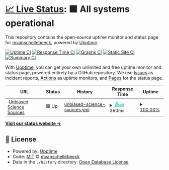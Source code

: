 # [📈 Live Status](https://mvanschellebeeck.github.io/unbiased-science-uptime): <!--live status--> **🟩 All systems operational**

This repository contains the open-source uptime monitor and status page for [mvanschellebeeck](https://mvanschellebeeck.github.io/unbiased-science-uptime), powered by [Upptime](https://github.com/upptime/upptime).

[![Uptime CI](https://github.com/mvanschellebeeck/unbiased-science-uptime/workflows/Uptime%20CI/badge.svg)](https://github.com/mvanschellebeeck/unbiased-science-uptime/actions?query=workflow%3A%22Uptime+CI%22)
[![Response Time CI](https://github.com/mvanschellebeeck/unbiased-science-uptime/workflows/Response%20Time%20CI/badge.svg)](https://github.com/mvanschellebeeck/unbiased-science-uptime/actions?query=workflow%3A%22Response+Time+CI%22)
[![Graphs CI](https://github.com/mvanschellebeeck/unbiased-science-uptime/workflows/Graphs%20CI/badge.svg)](https://github.com/mvanschellebeeck/unbiased-science-uptime/actions?query=workflow%3A%22Graphs+CI%22)
[![Static Site CI](https://github.com/mvanschellebeeck/unbiased-science-uptime/workflows/Static%20Site%20CI/badge.svg)](https://github.com/mvanschellebeeck/unbiased-science-uptime/actions?query=workflow%3A%22Static+Site+CI%22)
[![Summary CI](https://github.com/mvanschellebeeck/unbiased-science-uptime/workflows/Summary%20CI/badge.svg)](https://github.com/mvanschellebeeck/unbiased-science-uptime/actions?query=workflow%3A%22Summary+CI%22)

With [Upptime](https://upptime.js.org), you can get your own unlimited and free uptime monitor and status page, powered entirely by a GitHub repository. We use [Issues](https://github.com/mvanschellebeeck/unbiased-science-uptime/issues) as incident reports, [Actions](https://github.com/mvanschellebeeck/unbiased-science-uptime/actions) as uptime monitors, and [Pages](https://mvanschellebeeck.github.io/unbiased-science-uptime) for the status page.

<!--start: status pages-->
<!-- This summary is generated by Upptime (https://github.com/upptime/upptime) -->
<!-- Do not edit this manually, your changes will be overwritten -->
<!-- prettier-ignore -->
| URL | Status | History | Response Time | Uptime |
| --- | ------ | ------- | ------------- | ------ |
| <img alt="" src="https://icons.duckduckgo.com/ip3/uspodsources.com.ico" height="13"> [Unbiased Science Sources](https://uspodsources.com) | 🟩 Up | [unbiased-science-sources.yml](https://github.com/mvanschellebeeck/unbiased-science-uptime/commits/HEAD/history/unbiased-science-sources.yml) | <details><summary><img alt="Response time graph" src="./graphs/unbiased-science-sources/response-time-week.png" height="20"> 360ms</summary><br><a href="https://mvanschellebeeck.github.io/unbiased-science-uptime/history/unbiased-science-sources"><img alt="Response time 360" src="https://img.shields.io/endpoint?url=https%3A%2F%2Fraw.githubusercontent.com%2Fmvanschellebeeck%2Funbiased-science-uptime%2FHEAD%2Fapi%2Funbiased-science-sources%2Fresponse-time.json"></a><br><a href="https://mvanschellebeeck.github.io/unbiased-science-uptime/history/unbiased-science-sources"><img alt="24-hour response time 360" src="https://img.shields.io/endpoint?url=https%3A%2F%2Fraw.githubusercontent.com%2Fmvanschellebeeck%2Funbiased-science-uptime%2FHEAD%2Fapi%2Funbiased-science-sources%2Fresponse-time-day.json"></a><br><a href="https://mvanschellebeeck.github.io/unbiased-science-uptime/history/unbiased-science-sources"><img alt="7-day response time 360" src="https://img.shields.io/endpoint?url=https%3A%2F%2Fraw.githubusercontent.com%2Fmvanschellebeeck%2Funbiased-science-uptime%2FHEAD%2Fapi%2Funbiased-science-sources%2Fresponse-time-week.json"></a><br><a href="https://mvanschellebeeck.github.io/unbiased-science-uptime/history/unbiased-science-sources"><img alt="30-day response time 360" src="https://img.shields.io/endpoint?url=https%3A%2F%2Fraw.githubusercontent.com%2Fmvanschellebeeck%2Funbiased-science-uptime%2FHEAD%2Fapi%2Funbiased-science-sources%2Fresponse-time-month.json"></a><br><a href="https://mvanschellebeeck.github.io/unbiased-science-uptime/history/unbiased-science-sources"><img alt="1-year response time 360" src="https://img.shields.io/endpoint?url=https%3A%2F%2Fraw.githubusercontent.com%2Fmvanschellebeeck%2Funbiased-science-uptime%2FHEAD%2Fapi%2Funbiased-science-sources%2Fresponse-time-year.json"></a></details> | <details><summary><a href="https://mvanschellebeeck.github.io/unbiased-science-uptime/history/unbiased-science-sources">100.00%</a></summary><a href="https://mvanschellebeeck.github.io/unbiased-science-uptime/history/unbiased-science-sources"><img alt="All-time uptime 100.00%" src="https://img.shields.io/endpoint?url=https%3A%2F%2Fraw.githubusercontent.com%2Fmvanschellebeeck%2Funbiased-science-uptime%2FHEAD%2Fapi%2Funbiased-science-sources%2Fuptime.json"></a><br><a href="https://mvanschellebeeck.github.io/unbiased-science-uptime/history/unbiased-science-sources"><img alt="24-hour uptime 100.00%" src="https://img.shields.io/endpoint?url=https%3A%2F%2Fraw.githubusercontent.com%2Fmvanschellebeeck%2Funbiased-science-uptime%2FHEAD%2Fapi%2Funbiased-science-sources%2Fuptime-day.json"></a><br><a href="https://mvanschellebeeck.github.io/unbiased-science-uptime/history/unbiased-science-sources"><img alt="7-day uptime 100.00%" src="https://img.shields.io/endpoint?url=https%3A%2F%2Fraw.githubusercontent.com%2Fmvanschellebeeck%2Funbiased-science-uptime%2FHEAD%2Fapi%2Funbiased-science-sources%2Fuptime-week.json"></a><br><a href="https://mvanschellebeeck.github.io/unbiased-science-uptime/history/unbiased-science-sources"><img alt="30-day uptime 100.00%" src="https://img.shields.io/endpoint?url=https%3A%2F%2Fraw.githubusercontent.com%2Fmvanschellebeeck%2Funbiased-science-uptime%2FHEAD%2Fapi%2Funbiased-science-sources%2Fuptime-month.json"></a><br><a href="https://mvanschellebeeck.github.io/unbiased-science-uptime/history/unbiased-science-sources"><img alt="1-year uptime 100.00%" src="https://img.shields.io/endpoint?url=https%3A%2F%2Fraw.githubusercontent.com%2Fmvanschellebeeck%2Funbiased-science-uptime%2FHEAD%2Fapi%2Funbiased-science-sources%2Fuptime-year.json"></a></details>

<!--end: status pages-->

[**Visit our status website →**](https://mvanschellebeeck.github.io/unbiased-science-uptime)

## 📄 License

- Powered by: [Upptime](https://github.com/upptime/upptime)
- Code: [MIT](./LICENSE) © [mvanschellebeeck](https://mvanschellebeeck.github.io/unbiased-science-uptime)
- Data in the `./history` directory: [Open Database License](https://opendatacommons.org/licenses/odbl/1-0/)
